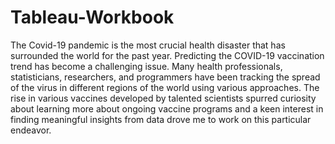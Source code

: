 # Tableau-Workbook
The Covid-19 pandemic is the most crucial health disaster that has surrounded the world for the past year. Predicting the COVID-19 vaccination trend has become a challenging issue. Many health professionals, statisticians, researchers, and programmers have been tracking the spread of the virus in different regions of the world using various approaches. The rise in various vaccines developed by talented scientists spurred curiosity about learning more about ongoing vaccine programs and a keen interest in finding meaningful insights from data drove me to work on this particular endeavor.
